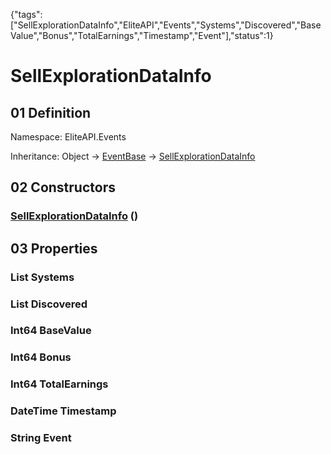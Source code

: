 {"tags":["SellExplorationDataInfo","EliteAPI","Events","Systems","Discovered","BaseValue","Bonus","TotalEarnings","Timestamp","Event"],"status":1}

# SellExplorationDataInfo

## 01 Definition

Namespace: <span class='code'>EliteAPI.Events</span>

Inheritance: <span class='code'>Object</span> → <span class='code'>[EventBase](../../EliteAPI/Events/EventBase.html)</span> → <span class='code'>[SellExplorationDataInfo](../../EliteAPI/Events/SellExplorationDataInfo.html)</span>

## 02 Constructors

### <span class='code'>[SellExplorationDataInfo](../../EliteAPI/Events/SellExplorationDataInfo.html)</span> ()

## 03 Properties

### <span class='code'>List<String></span> Systems

### <span class='code'>List<String></span> Discovered

### <span class='code'>Int64</span> BaseValue

### <span class='code'>Int64</span> Bonus

### <span class='code'>Int64</span> TotalEarnings

### <span class='code'>DateTime</span> Timestamp

### <span class='code'>String</span> Event

